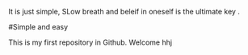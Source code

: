 It is just simple, SLow breath and beleif in oneself is the ultimate key
.

#Simple and easy

This is my first repository in Github. Welcome hhj